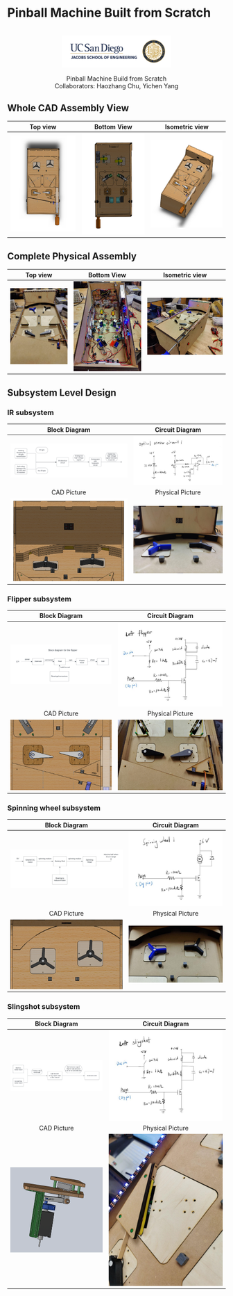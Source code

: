 # Pinball Machine Built from Scratch

<!-- PROJECT LOGO -->
<br />
<div align="center">
  <a href="https://github.com/othneildrew/Best-README-Template">
    <img src="images/logo.png" alt="Logo" width=50% height=50%>
  </a>
    
  <p align="center">
    Pinball Machine Build from Scratch<br>
    Collaborators: Haozhang Chu, Yichen Yang <br>
  </p>
</div>

## Whole CAD Assembly View
|                       Top view                        |                         Bottom View                         |                          Isometric view                           |
|:-----------------------------------------------------:|:-----------------------------------------------------------:|:-----------------------------------------------------------------:|
| ![top view](./images/whole_CAD_assembly_top_view.png) | ![bottom view](./images/whole_CAD_assembly_bottom_view.png) | ![isometric view](./images/whole_CAD_assembly_isometric_view.png) |

## Complete Physical Assembly
|                       Top view                       |                        Bottom View                         |                          Isometric view                          |
|:----------------------------------------------------:|:----------------------------------------------------------:|:----------------------------------------------------------------:|
| ![top view](./images/physical_assembly_top_view.png) | ![bottom view](./images/physical_assembly_bottom_view.png) | ![isometric view](./images/physical_assembly_isometric_view.png) |

## Subsystem Level Design

### IR subsystem
|                  Block Diagram                  |                    Circuit Diagram                    |
|:-----------------------------------------------:|:-----------------------------------------------------:|
| ![block diagram](./images/IR_block_diagram.png) |  ![circuit diagram](./images/IR_circuit_diagram.png)  |
|                   CAD Picture                   |                   Physical Picture                    |
|   ![CAD picture](./images/IR_CAD_picture.png)   | ![physical picture](./images/IR_physical_picture.png) |

### Flipper subsystem
|                    Block Diagram                     |                      Circuit Diagram                       |
|:----------------------------------------------------:|:----------------------------------------------------------:|
| ![block diagram](./images/flipper_block_diagram.png) |  ![circuit diagram](./images/flipper_circuit_diagram.png)  |
|                     CAD Picture                      |                      Physical Picture                      |
|   ![CAD picture](./images/flipper_CAD_picture.png)   | ![physical picture](./images/flipper_physical_picture.png) |

### Spinning wheel subsystem
|                        Block Diagram                        |                          Circuit Diagram                          |
|:-----------------------------------------------------------:|:-----------------------------------------------------------------:|
| ![block diagram](./images/spinning_wheel_block_diagram.png) |  ![circuit diagram](./images/spinning_wheel_circuit_diagram.png)  |
|                         CAD Picture                         |                         Physical Picture                          |
|   ![CAD picture](./images/spinning_wheel_CAD_picture.png)   | ![physical picture](./images/spinning_wheel_physical_picture.png) |

### Slingshot subsystem
|                     Block Diagram                      |                       Circuit Diagram                        |
|:------------------------------------------------------:|:------------------------------------------------------------:|
| ![block diagram](./images/slingshot_block_diagram.png) |  ![circuit diagram](./images/slingshot_circuit_diagram.png)  |
|                      CAD Picture                       |                       Physical Picture                       |
|   ![CAD picture](./images/slingshot_CAD_picture.png)   | ![physical picture](./images/slingshot_physical_picture.png) |
